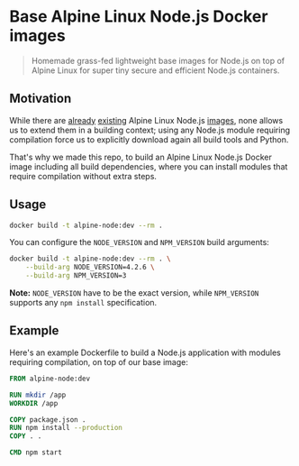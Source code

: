 # Base Alpine Linux Node.js Docker images

> Homemade grass-fed lightweight base images for Node.js on top of Alpine
> Linux for super tiny secure and efficient Node.js containers.

## Motivation

While there are [already][alpine-node-dockerfile]
[existing][alpine-node-dockerfile-edge] Alpine Linux Node.js
[images][alpine-node-dockerfile-wonderfall], none allows us to extend
them in a building context; using any Node.js module requiring
compilation force us to explicitly download again all build tools and
Python.

[alpine-node-dockerfile]: https://github.com/mhart/alpine-node/blob/master/Dockerfile
[alpine-node-dockerfile-edge]: https://github.com/cusspvz/node.docker/blob/master/Dockerfile
[alpine-node-dockerfile-wonderfall]: https://github.com/Wonderfall/dockerfiles/blob/master/nodejs/stable/Dockerfile

That's why we made this repo, to build an Alpine Linux Node.js Docker
image including all build dependencies, where you can install modules
that require compilation without extra steps.

## Usage

```sh
docker build -t alpine-node:dev --rm .
```

You can configure the `NODE_VERSION` and `NPM_VERSION` build arguments:

```sh
docker build -t alpine-node:dev --rm . \
    --build-arg NODE_VERSION=4.2.6 \
    --build-arg NPM_VERSION=3
```

**Note:** `NODE_VERSION` have to be the exact version, while
`NPM_VERSION` supports any `npm install` specification.

## Example

Here's an example Dockerfile to build a Node.js application with modules
requiring compilation, on top of our base image:

```dockerfile
FROM alpine-node:dev

RUN mkdir /app
WORKDIR /app

COPY package.json .
RUN npm install --production
COPY . .

CMD npm start
```
